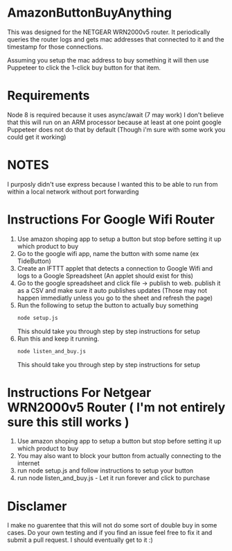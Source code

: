 # AmazonButtonBuyAnything

This was designed for the NETGEAR WRN2000v5 router. It periodically queries the router logs and gets mac addresses that connected to it and the timestamp for those connections.

Assuming you setup the mac address to buy something it will then use Puppeteer to click the 1-click buy button for that item.

# Requirements

Node 8 is required because it uses async/await (7 may work)
I don't believe that this will run on an ARM processor because at least at one point google Puppeteer does not do that by default (Though i'm sure with some work you could get it working)

# NOTES
I purposly didn't use express because I wanted this to be able to run from within a local network without port forwarding

# Instructions For Google Wifi Router
1. Use amazon shoping app to setup a button but stop before setting it up which product to buy
2. Go to the google wifi app, name the button with some name (ex TideButton)
3. Create an IFTTT applet that detects a connection to Google Wifi and logs to a Google Spreadsheet (An applet should exist for this)
4. Go to the google spreadsheet and click file -> publish to web. 
   publish it as a CSV and make sure it auto publishes updates (Those may not happen immediatly unless you go to the sheet and refresh the page)
5. Run the following to setup the button to actually buy something
   ```BASH
   node setup.js
   ```
   This should take you through step by step instructions for setup
6. Run this and keep it running.
   ```BASH
   node listen_and_buy.js
   ```
   This should take you through step by step instructions for setup

# Instructions For Netgear WRN2000v5 Router ( I'm not entirely sure this still works )

1. Use amazon shoping app to setup a button but stop before setting it up which product to buy
2. You may also want to block your button from actually connecting to the internet
3. run node setup.js and follow instructions to setup your button
4. run node listen_and_buy.js - Let it run forever and click to purchase 


# Disclamer
I make no guarentee that this will not do some sort of double buy in some cases. Do your own testing and if you find an issue feel free to fix it and submit a pull request. I should eventually get to it :)
